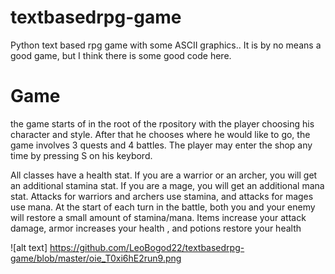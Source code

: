 # textbasedrpg-game


Python text based rpg game with some ASCII graphics.. It is by no means a good game, but I think there is some good code here. 



# Game



the game starts of in the root of the rpository with the player choosing his character and style. After that he chooses where he would like to go,  the game involves 3 quests and 4 battles. The player may enter the shop any time by pressing S on his keybord.


 All classes have a health stat. If you are a warrior or an archer, you will get an additional stamina stat. If you are a mage, you will get an additional mana stat. Attacks for warriors and archers use stamina, and attacks for mages use mana. At the start of each turn in the battle, both you and your enemy will restore a small amount of stamina/mana.  Items increase your attack damage, armor increases your health , and potions restore your health



![alt text] https://github.com/LeoBogod22/textbasedrpg-game/blob/master/oie_T0xi6hE2run9.png
